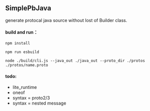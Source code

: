 ## SimplePbJava
generate protocal java source without lost of Builder class.



#### build and run：

`npm install`

`npm run esbuild`

`node ./build/cli.js --java_out ./java_out --proto_dir ./protos ./protos/name.proto`



#### todo:

- lite_runtime
- oneof
- syntax = proto2/3
- syntax = nested message
